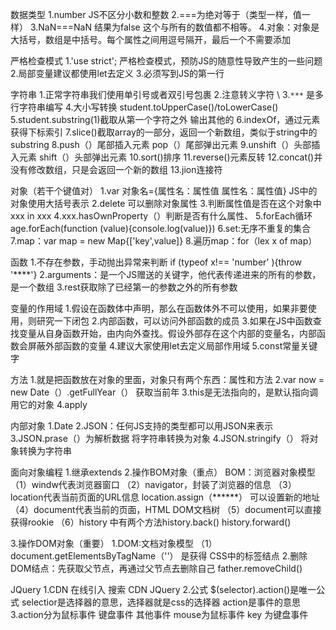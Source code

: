 <script>
1.定义变量   变量类型 变量名=变量值
2.条件控制
</script>

数据类型
1.number  JS不区分小数和整数
2.===为绝对等于（类型一样，值一样）
3.NaN===NaN  结果为false  这个与所有的数值都不相等。
4.对象：对象是大括号，数组是中括号。每个属性之间用逗号隔开，最后一个不需要添加


严格检查模式
1.'use strict'; 严格检查模式，预防JS的随意性导致产生的一些问题
2.局部变量建议都使用let去定义
3.必须写到JS的第一行


字符串
1.正常字符串我们使用单引号或者双引号包裹
2.注意转义字符 \ 
3.`***` 是多行字符串编写
4.大小写转换 student.toUpperCase()/toLowerCase()
5.student.substring(1)截取从第一个字符之外 输出其他的
6.indexOf，通过元素获得下标索引
7.slice()截取array的一部分，返回一个新数组，类似于string中的substring
8.push（）尾部插入元素  pop（）尾部弹出元素
9.unshift（）头部插入元素 shift（）头部弹出元素
10.sort()排序
11.reverse()元素反转
12.concat()并没有修改数组，只是会返回一个新的数组
13.jion连接符


对象（若干个键值对）
1.var 对象名={属性名：属性值   属性名：属性值}    JS中的对象使用大括号表示
2.delete 可以删除对象属性
3.判断属性值是否在这个对象中   xxx in xxx
4.xxx.hasOwnProperty（）判断是否有什么属性、
5.forEach循环  age.forEach(function (value){console.log(value)})
6.set:无序不重复的集合
7.map：var map = new Map{['key',value]}
8.遍历map：for（lex x of map）



函数
1.不存在参数，手动抛出异常来判断 if (typeof x!== 'number' ){throw '****'}
2.arguments：是一个JS赠送的关键字，他代表传递进来的所有的参数，是一个数组
3.rest获取除了已经第一的参数之外的所有参数

变量的作用域
1.假设在函数体中声明，那么在函数体外不可以使用，如果非要使用，则研究一下闭包
2.内部函数，可以访问外部函数的成员 
3.如果在JS中函数查找变量从自身函数开始，由内向外查找。假设外部存在这个内部的变量名，内部函数会屏蔽外部函数的变量
4.建议大家使用let去定义局部作用域
5.const常量关键字


方法
1.就是把函数放在对象的里面，对象只有两个东西：属性和方法
2.var now = new Date（）.getFullYear（）  获取当前年
3.this是无法指向的，是默认指向调用它的对象
4.apply


内部对象
1.Date
2.JSON：任何JS支持的类型都可以用JSON来表示
3.JSON.prase（）为解析数据    将字符串转换为对象
4.JSON.stringify（） 将对象转换为字符串


面向对象编程
1.继承extends
2.操作BOM对象（重点）
BOM：浏览器对象模型
（1）windw代表浏览器窗口
（2）navigator，封装了浏览器的信息
（3）location代表当前页面的URL信息   location.assign（******） 可以设置新的地址
（4）document代表当前的页面，HTML DOM文档树
（5）document可以直接获得rookie
（6）history 中有两个方法history.back()    history.forward()

3.操作DOM对象（重要）
1.DOM:文档对象模型
（1）document.getElementsByTagName（''） 是获得 CSS中的标签结点
2.删除DOM结点：先获取父节点，再通过父节点去删除自己  father.removeChild()

JQuery
1.CDN 在线引入   搜索   CDN JQuery
2.公式 $(selector).action()是唯一公式     selectior是选择器的意思，选择器就是css的选择器 action是事件的意思
3.action分为鼠标事件 键盘事件 其他事件   mouse为鼠标事件            key 为键盘事件
                                                                                                                                                                                                                                                                                                                                                                                                                                                                                                                                                                          